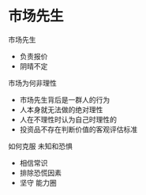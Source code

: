 # 市场先生

市场先生

- 负责报价
- 阴晴不定

市场为何非理性

- 市场先生背后是一群人的行为
- 人本身就无法做的绝对理性
- 人在不理性时认为自己时理性的
- 投资品不存在判断价值的客观评估标准

如何克服 未知和恐惧

- 相信常识
- 排除恐慌因素
- 坚守 能力圈
